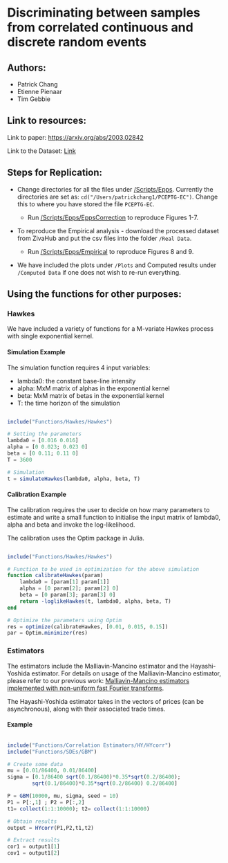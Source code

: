 # Discriminating between samples from correlated continuous and discrete random events

## Authors:
- Patrick Chang
- Etienne Pienaar
- Tim Gebbie

## Link to resources:

Link to paper: https://arxiv.org/abs/2003.02842

Link to the Dataset: [Link](https://zivahub.uct.ac.za/articles/Malliavin-Mancino_estimators_implemented_with_the_non-uniform_fast_Fourier_transform_Dataset/11903442)

## Steps for Replication:
- Change directories for all the files under [/Scripts/Epps](https://github.com/CHNPAT005/PCEPTG-EC/tree/master/Scripts/Epps). Currently the directories are set as: `cd("/Users/patrickchang1/PCEPTG-EC")`. Change this to where you have stored the file `PCEPTG-EC`. 

	- Run [/Scripts/Epps/EppsCorrection](https://github.com/CHNPAT005/PCEPTG-EC/blob/master/Scripts/Epps/EppsCorrection) to reproduce Figures 1-7.
	
 - To reproduce the Empirical analysis - download the processed dataset from ZivaHub and put the csv files into the folder `/Real Data`.
 	- Run [/Scripts/Epps/Empirical](https://github.com/CHNPAT005/PCEPTG-EC/blob/master/Scripts/Epps/Empirical) to reproduce Figures 8 and 9.

- We have included the plots under `/Plots` and Computed results under `/Computed Data` if one does not wish to re-run everything.

## Using the functions for other purposes:
### Hawkes

We have included a variety of functions for a M-variate Hawkes process with single exponential kernel.

#### Simulation Example

The simulation function requires 4 input variables:
- lambda0: the constant base-line intensity
- alpha: MxM matrix of alphas in the exponential kernel
- beta: MxM matrix of betas in the exponential kernel
- T: the time horizon of the simulation

```julia

include("Functions/Hawkes/Hawkes")

# Setting the parameters
lambda0 = [0.016 0.016]
alpha = [0 0.023; 0.023 0]
beta = [0 0.11; 0.11 0]
T = 3600

# Simulation
t = simulateHawkes(lambda0, alpha, beta, T)

```

#### Calibration Example

The calibration requires the user to decide on how many parameters to estimate and write a small function to initialise the input matrix of lambda0, alpha and beta and invoke the log-likelihood.

The calibration uses the Optim package in Julia.

```julia

include("Functions/Hawkes/Hawkes")

# Function to be used in optimization for the above simulation
function calibrateHawkes(param)
    lambda0 = [param[1] param[1]]
    alpha = [0 param[2]; param[2] 0]
    beta = [0 param[3]; param[3] 0]
    return -loglikeHawkes(t, lambda0, alpha, beta, T)
end

# Optimize the parameters using Optim
res = optimize(calibrateHawkes, [0.01, 0.015, 0.15])
par = Optim.minimizer(res)

```

### Estimators

The estimators include the Malliavin-Mancino estimator and the Hayashi-Yoshida estimator.
For details on usage of the Malliavin-Mancino estimator, please refer to our previous work: [Malliavin-Mancino estimators implemented with non-uniform fast Fourier transforms](https://github.com/CHNPAT005/PCEPTG-MM-NUFFT).

The Hayashi-Yoshida estimator takes in the vectors of prices (can be asynchronous), along with their associated trade times.

#### Example

```julia

include("Functions/Correlation Estimators/HY/HYcorr")
include("Functions/SDEs/GBM")

# Create some data
mu = [0.01/86400, 0.01/86400]
sigma = [0.1/86400 sqrt(0.1/86400)*0.35*sqrt(0.2/86400);
        sqrt(0.1/86400)*0.35*sqrt(0.2/86400) 0.2/86400]

P = GBM(10000, mu, sigma, seed = 10)
P1 = P[:,1] ; P2 = P[:,2]
t1= collect(1:1:10000); t2= collect(1:1:10000)

# Obtain results
output = HYcorr(P1,P2,t1,t2)

# Extract results
cor1 = output1[1]
cov1 = output1[2]

```




